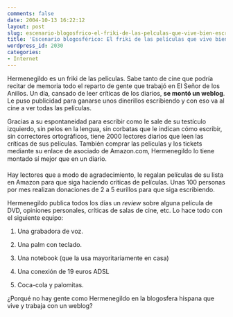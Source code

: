 ```yaml
---
comments: false
date: 2004-10-13 16:22:12
layout: post
slug: escenario-blogosfrico-el-friki-de-las-pelculas-que-vive-bien-escribiendo
title: 'Escenario blogosférico: El friki de las películas que vive bien escribiendo'
wordpress_id: 2030
categories:
- Internet
---
```


Hermenegildo es un friki de las películas. Sabe tanto de cine que podría recitar de memoria todo el reparto de gente que trabajó en El Señor de los Anillos. Un día, cansado de leer críticas de los diarios, **se montó un weblog**. Le puso publicidad para ganarse unos dinerillos escribiendo y con eso va al cine a ver todas las películas.





Gracias a su espontaneidad para escribir como le sale de su testículo izquierdo, sin pelos en la lengua, sin corbatas que le indican cómo escribir, sin correctores ortográficos, tiene 2000 lectores diarios que leen las críticas de sus películas. También comprar las películas y los tickets mediante su enlace de asociado de Amazon.com, Hermenegildo lo tiene montado sí mejor que en un diario.





Hay lectores que a modo de agradecimiento, le regalan películas de su lista en Amazon para que siga haciendo críticas de películas. Unas 100 personas por mes realizan donaciones de 2 a 5  eurillos para que siga escribiendo.





Hermenegildo publica todos los días un _review_ sobre alguna película de DVD, opiniones personales, críticas de salas de cine, etc. Lo hace todo con el siguiente equipo:







  1. Una grabadora de voz.


  2. Una palm con teclado.


  3. Una notebook (que la usa mayoritariamente en casa)


  4. Una conexión de 19 euros ADSL


  5. Coca-cola y palomitas.





¿Porqué no hay gente como Hermenegildo en la blogosfera hispana que vive y trabaja con un weblog?




 
